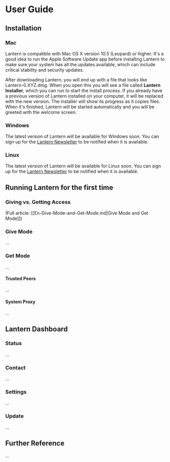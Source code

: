# User Guide

## Installation

### Mac

Lantern is compatible with Mac OS X version 10.5 (Leopard) or higher. It's
a good idea to run the Apple Software Update app before installing Lantern to
make sure your system has all the updates available, which can include critical
stability and security updates.

After downloading Lantern, you will end up with a file that looks like
Lantern-0.XYZ.dmg. When you open this you will see a file called **Lantern
Installer**, which you can run to start the install process. If you already
have a previous version of Lantern installed on your computer, it will be
replaced with the new version. The installer will show its progress as it
copies files. When it's finished, Lantern will be started automatically and you
will be greeted with the welcome screen.


### Windows

The latest version of Lantern will be available for Windows soon. You can sign
up for the [Lantern
Newsletter](http://getlantern.us2.list-manage.com/subscribe?u=0ac18298d5d0330dcda8f48aa&id=22c546d075)
to be notified when it is available.


### Linux

The latest version of Lantern will be available for Linux soon. You can sign up
for the [Lantern
Newsletter](http://getlantern.us2.list-manage.com/subscribe?u=0ac18298d5d0330dcda8f48aa&id=22c546d075)
to be notified when it is available.


## Running Lantern for the first time

### Giving vs. Getting Access

(Full article: [[En-Give-Mode-and-Get-Mode.md|Give Mode and Get Mode]])

### Give Mode

...

### Get Mode

...

#### Trusted Peers

...

#### System Proxy

...


## Lantern Dashboard

### Status

...

### Contact

...

### Settings

...

### Update

...


## Further Reference

...
